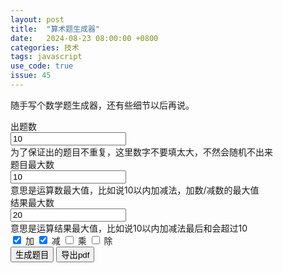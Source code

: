 ```yaml
---
layout: post
title:  "算术题生成器"
date:   2024-08-23 08:00:00 +0800
categories: 技术
tags: javascript
use_code: true
issue: 45
---
```

<style>
.box {
    width: 33.33%;
    padding: 20px;
    box-sizing: border-box;
}
</style>

随手写个数学题生成器，还有些细节以后再说。

<div>
    <div class="form-group">
        <label for="input_problem_count" class="col-sm-2 control-label">出题数</label>
        <div class="input-group col-sm-10">
            <input id="input_problem_count" type="number" value="10" step="1" min="1" class="form-control">
        </div>
        <div class="alert alert-warning" role="alert">为了保证出的题目不重复，这里数字不要填太大，不然会随机不出来</div>
    </div>
    <div class="form-group">
        <label for="input_max_int" class="col-sm-2 control-label">题目最大数</label>
        <div class="input-group col-sm-10">
            <input id="input_max_int" type="number" value="10" step="1" min="1" class="form-control">
        </div>
        <div class="alert alert-warning" role="alert">意思是运算数最大值，比如说10以内加减法，加数/减数的最大值</div>
    </div>
    <div class="form-group">
        <label for="input_max_result" class="col-sm-2 control-label">结果最大数</label>
        <div class="input-group col-sm-10">
          <input id="input_max_result" type="number" value="20" step="1" min="1" class="form-control">
        </div>
        <div class="alert alert-warning" role="alert">意思是运算结果最大值，比如说10以内加减法最后和会超过10</div>
      </div>
      <div class="text-center">
        <input id="check_plus" type="checkbox" checked> 加  
        <input id="check_minus" type="checkbox" checked> 减  
        <input id="check_times" type="checkbox"> 乘  
        <input id="check_divide" type="checkbox" > 除  
      </div>
  </div>
  <div class="text-center">
<button class="btn btn-default" id="generate" onclick="generate();">生成题目</button>
<button class="btn btn-default" id="pdf" onclick="topdf();">导出pdf</button>
</div>

<div style="display: flex;">
<div class="box" id="problems_1"></div>
<div class="box" id="problems_2"></div>
<div class="box" id="problems_3"></div>
</div>

<script src="https://cdnjs.cloudflare.com/ajax/libs/jspdf/2.5.1/jspdf.umd.min.js"></script>
<script type="text/javascript">
    var problems = [];
    function random_int(max) {
        var min = 1;
        return Math.floor(Math.random() * (max - min + 1)) + min;
    }
    function createPaper(max_int, max_answer, count, operators) {
        var problems = [];
        for (var i = count - 1; i >= 0;) {
            var number_A = random_int(max_int);
            var number_B = random_int(max_int);
            var operator = operators[Math.floor(Math.random() * operators.length)];
            var flag=false;
            for (var j = problems.length - 1; j >= 0; j--) {
                if (problems[j][0] == number_A && problems[j][1] == operator && problems[j][2] == number_B) {
                    //console.log("重复题目");
                    flag = true;
                    break;
                }
            }
            if (flag) {
                continue;
            }

            var result = eval(number_A + operator + number_B)
            if (result > 0 && result < max_answer && Number.isInteger(result)) {
                problems.push([number_A,operator,number_B,result])
                i--;
            }
        }
        return problems;
    }
    function generate() {
        var count = document.getElementById("input_problem_count").value;
        var max_int = document.getElementById("input_max_int").value;
        var result_int = document.getElementById("input_max_result").value;
        var operator = [];
        if (document.getElementById("check_plus").checked) {
            operator.push("+")
        }
        if (document.getElementById("check_minus").checked) {
            operator.push("-")
        }
        if (document.getElementById("check_times").checked) {
            operator.push("*")
        }
        if (document.getElementById("check_divide").checked) {
            operator.push("/")
        }
        if (operator.length ==0) {
            alert("必须选择一种运算")
            return;
        }
        problems = createPaper(max_int,result_int,count,operator)
        printToDiv(problems)
    }

    function topdf() {
        if(problems.length>0)
        {
        saveToPdf(problems)
    }
    }
    function printToDiv(problems) {
        let myDiv1 = document.getElementById("problems_1");
        let myDiv2 = document.getElementById("problems_2");
        let myDiv3 = document.getElementById("problems_3");
        myDiv1.innerHTML = '';
        myDiv2.innerHTML = '';
        myDiv3.innerHTML = '';
        let div_list=[myDiv1,myDiv2,myDiv3];
        let div_flag = 0;
        for (var pro_index = 0; pro_index < problems.length ; pro_index++) {
            var operator = problems[pro_index][1];
            if (operator == "*") {
                operator = "×"
            }
            if (operator == "/") {
                operator = "÷"
            }
            let newText = document.createTextNode(problems[pro_index][0] + " " +operator + " " +problems[pro_index][2] + " =");

            div_list[div_flag].appendChild(newText);
            div_list[div_flag].appendChild(document.createElement("br"));
            div_flag +=1;
            if (div_flag == 3) {
                div_flag = 0;
            }
        }
    }
    function saveToPdf(problems) {
        var page_count = 0;
        doc = new jspdf.jsPDF()
        y = 0;
        x = 10;

        for (var pro_index = 0; pro_index < problems.length ; pro_index++) {
            if (pro_index != 0 && pro_index%81 == 0) {
                page_count+=1;
                doc.addPage();
                y=0;
                x=10
            }

            var operator = problems[pro_index][1];
            if (operator == "*") {
                operator = "×"
            }
            if (operator == "/") {
                operator = "÷"
            }
            doc.text(problems[pro_index][0] + " " +operator + " " +problems[pro_index][2] + " =",x + 10,20+10*y)
            x+=70;
            if (x >150) {
                x =10;
                y +=1
            }
        }
        doc.save("problems.pdf")
    }
</script>
